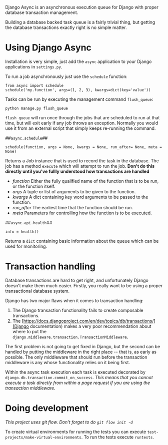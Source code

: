 Django Async is an asynchronous execution queue for Django with proper database transaction management.

Building a database backed task queue is a fairly trivial thing, but getting the database transactions exactly right is no simple matter.


# Using Django Async #

Installation is very simple, just add the `async` application to your Django applications in `settings.py`.

To run a job asynchronously just use the `schedule` function:

    from async import schedule
    schedule('my.function', args=(1, 2, 3), kwargs=dict(key='value'))

Tasks can be run by executing the management command `flush_queue`:

    python manage.py flush_queue

`flush_queue` will run once through the jobs that are scheduled to run at that time, but will exit early if any job throws an exception. Normally you would use it from an external script that simply keeps re-running the command.

##`async.schedule`##

    schedule(function, args = None, kwargs = None, run_after= None, meta = None)

Returns a Job instance that is used to record the task in the database. The job has a method `execute` which will attempt to run the job. **Don't do this directly until you've fullly understood how transactions are handled**

* _function_ Either the fully qualified name of the function that is to be run, or the function itself.
* _args_ A tuple or list of arguments to be given to the function.
* _kwargs_ A dict containing key word arguments to be passed to the function.
* _run_after_ The earliest time that the function should be run.
* _meta_ Parameters for controlling how the function is to be executed.

##`async.api.health`##

    info = health()

Returns a `dict` containing basic information about the queue which can be used for monitoring.


# Transaction handling #

Database transactions are hard to get right, and unfortunately Django doesn't make them much easier. Firstly, you really want to be using a proper transactional database system.

Django has two major flaws when it comes to transaction handling:

1. The Django transaction functionality fails to create composable transactions.
2. The [https://docs.djangoproject.com/en/dev/topics/db/transactions/](Django documentation) makes a very poor recommendation about where to put the `django.middleware.transaction.TransactionMiddleware`.

The first problem is not going to get fixed in Django, but the second can be handled by putting the middleware in the right place -- that is, as early as possible. The only middleware that should run before the transaction middleware is any whose functionality relies on it being first.

Within the async task execution each task is executed decorated by `django.db.transaction.commit_on_success`. _This means that you cannot execute a task directly from within a page request if you are using the transaction middleware._


# Doing development #

_This project uses git flow. Don't forget to do `git flow init -d`_

To create virtual environments for running the tests you can execute `test-projects/make-virtual-environments`. To run the tests execute `runtests`.
